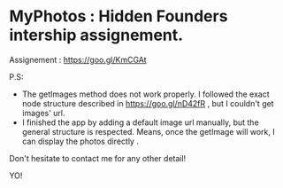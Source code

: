 # MyPhotos : Hidden Founders intership assignement.
Assignement : https://goo.gl/KmCGAt

P.S: 
 - The getImages method  does not work properly. 
   I followed the exact node structure described in https://goo.gl/nD42fR , but I couldn't get images' url.
 - I finished the app by adding a default image url manually, but the general structure is respected. Means, once the getImage will work, I
   can display the photos directly . 
   
Don't hesitate to contact me for any other detail! 

YO!

